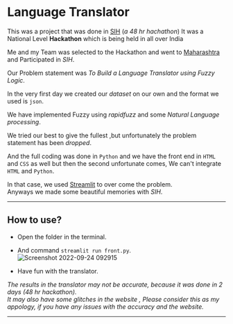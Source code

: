 # Language Translator

This was a project that was done in [SIH](https://sih.gov.in/) (*a 48 hr hachathon*) It was a National Level **Hackathon** which is being held in all over India


Me and my Team was selected to the Hackathon and went to [Maharashtra](https://en.wikipedia.org/wiki/Maharashtra) and Participated in *SIH*.


Our Problem statement was *To Build a Language Translator using Fuzzy Logic*.

In the very first day we created our *dataset* on our own and the format we used is `json`.

We have implemented Fuzzy using *rapidfuzz* and some *Natural Language processing*.

We tried our best to give the fullest ,but unfortunately the problem statement has been *dropped*.

And the full coding was done in `Python` and we have the front end in `HTML` and `CSS` as well but then the second unfortunate comes, We can't integrate `HTML` and `Python`.


In that case, we used [Streamlit](https://streamlit.io/) to over come the problem.<br>
Anyways we made some beautiful memories with *SIH*.

---

## How to use?
* Open the folder in the terminal.

* And command `streamlit run front.py`.
![Screenshot 2022-09-24 092915](https://user-images.githubusercontent.com/108513399/192079765-ed0a20dc-58d2-47e3-a549-8acad63adb9b.png)
* Have fun with the translator.

*The results in the translator may not be accurate, because it was done in 2 days (48 hr hackathon).*
<br>
*It may also have some glitches in the website , Please consider this as my appology, if you have any issues with the accuracy and the website.*

---
